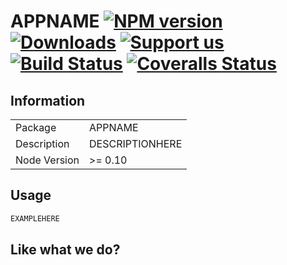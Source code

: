 # APPNAME [![NPM version][npm-image]][npm-url] [![Downloads][downloads-image]][npm-url] [![Support us][gittip-image]][gittip-url] [![Build Status][travis-image]][travis-url] [![Coveralls Status][coveralls-image]][coveralls-url]


## Information

<table>
<tr>
<td>Package</td><td>APPNAME</td>
</tr>
<tr>
<td>Description</td>
<td>DESCRIPTIONHERE</td>
</tr>
<tr>
<td>Node Version</td>
<td>>= 0.10</td>
</tr>
</table>

## Usage

```javascript
EXAMPLEHERE
```

## Like what we do?

[gittip-url]: https://www.gittip.com/WeAreFractal/
[gittip-image]: http://img.shields.io/gittip/WeAreFractal.svg

[downloads-image]: http://img.shields.io/npm/dm/APPNAME.svg
[npm-url]: https://npmjs.org/package/APPNAME
[npm-image]: http://img.shields.io/npm/v/APPNAME.svg

[travis-url]: https://travis-ci.org/wearefractal/APPNAME
[travis-image]: http://img.shields.io/travis/wearefractal/APPNAME.svg

[coveralls-url]: https://coveralls.io/r/wearefractal/APPNAME
[coveralls-image]: http://img.shields.io/coveralls/wearefractal/APPNAME/master.svg